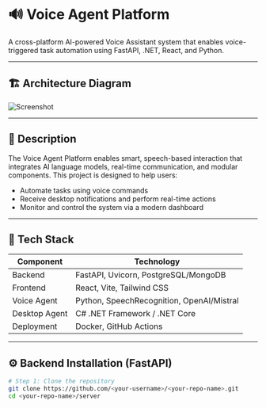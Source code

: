 # 🔊 Voice Agent Platform

A cross-platform AI-powered Voice Assistant system that enables voice-triggered task automation using FastAPI, .NET, React, and Python.

---

## 🏗️ Architecture Diagram

![Screenshot](./workviser/Screenshot%202025-06-30%20181622.png)

<!-- Replace the above path with your actual diagram image or external link -->

---

## 📄 Description

The Voice Agent Platform enables smart, speech-based interaction that integrates AI language models, real-time communication, and modular components. This project is designed to help users:

- Automate tasks using voice commands
- Receive desktop notifications and perform real-time actions
- Monitor and control the system via a modern dashboard

---

## 🧰 Tech Stack

| Component     | Technology                           |
|---------------|--------------------------------------|
| Backend       | FastAPI, Uvicorn, PostgreSQL/MongoDB |
| Frontend      | React, Vite, Tailwind CSS            |
| Voice Agent   | Python, SpeechRecognition, OpenAI/Mistral |
| Desktop Agent | C# .NET Framework / .NET Core        |
| Deployment    | Docker, GitHub Actions               |

---

## ⚙️ Backend Installation (FastAPI)

```bash
# Step 1: Clone the repository
git clone https://github.com/<your-username>/<your-repo-name>.git
cd <your-repo-name>/server
